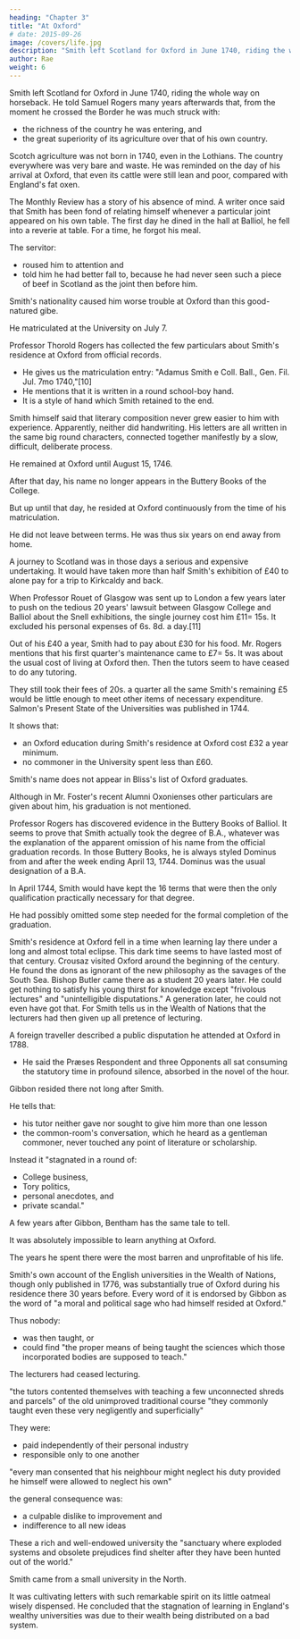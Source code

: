 ```yaml
---
heading: "Chapter 3"
title: "At Oxford"
# date: 2015-09-26
image: /covers/life.jpg
description: "Smith left Scotland for Oxford in June 1740, riding the whole way on horseback"
author: Rae
weight: 6
---
```




Smith left Scotland for Oxford in June 1740, riding the whole way on horseback. He told Samuel Rogers many years afterwards that, from the moment he crossed the Border he was much struck with:
- the richness of the country he was entering, and
- the great superiority of its agriculture over that of his own country.

Scotch agriculture was not born in 1740, even in the Lothians. The country everywhere was very bare and waste. He was reminded on the day of his arrival at Oxford, that even its cattle were still lean and poor, compared with England's fat oxen.

The Monthly Review has a story of his absence of mind.
A writer once said that Smith has been fond of relating himself whenever a particular joint appeared on his own table.
The first day he dined in the hall at Balliol, he fell into a reverie at table.
For a time, he forgot his meal.

The servitor:
- roused him to attention and
- told him he had better fall to, because he had never seen such a piece of beef in Scotland as the joint then before him.

Smith's nationality caused him worse trouble at Oxford than this good-natured gibe.

He matriculated at the University on July 7.

Professor Thorold Rogers has collected the few particulars about Smith's residence at Oxford from official records.
- He gives us the matriculation entry: "Adamus Smith e Coll. Ball., Gen. Fil. Jul. 7mo 1740,"[10]
- He mentions that it is written in a round school-boy hand.
- It is a style of hand which Smith retained to the end.

Smith himself said that literary composition never grew easier to him with experience. Apparently, neither did handwriting. His letters are all written in the same big round characters, connected together manifestly by a slow, difficult, deliberate process.


He remained at Oxford until August 15, 1746.

After that day, his name no longer appears in the Buttery Books of the College.

But up until that day, he resided at Oxford continuously from the time of his matriculation.

He did not leave between terms.
He was thus six years on end away from home.

A journey to Scotland was in those days a serious and expensive undertaking.
It would have taken more than half Smith's exhibition of £40 to alone pay for a trip to Kirkcaldy and back.

When Professor Rouet of Glasgow was sent up to London a few years later to push on the tedious 20 years' lawsuit between Glasgow College and Balliol about the Snell exhibitions, the single journey cost him £11= 15s.
It excluded his personal expenses of 6s. 8d. a day.[11]

Out of his £40 a year, Smith had to pay about £30 for his food.
Mr. Rogers mentions that his first quarter's maintenance came to £7= 5s.
It was about the usual cost of living at Oxford then.
Then the tutors seem to have ceased to do any tutoring.

They still took their fees of 20s. a quarter all the same
Smith's remaining £5 would be little enough to meet other items of necessary expenditure.
Salmon's Present State of the Universities was published in 1744.

It shows that:
- an Oxford education during Smith's residence at Oxford cost £32 a year minimum.
- no commoner in the University spent less than £60.

Smith's name does not appear in Bliss's list of Oxford graduates.

Although in Mr. Foster's recent Alumni Oxonienses other particulars are given about him, his graduation is not mentioned.

Professor Rogers has discovered evidence in the Buttery Books of Balliol.
It seems to prove that Smith actually took the degree of B.A., whatever was the explanation of the apparent omission of his name from the official graduation records.
In those Buttery Books, he is always styled Dominus from and after the week ending April 13, 1744.
Dominus was the usual designation of a B.A.

In April 1744, Smith would have kept the 16 terms that were then the only qualification practically necessary for that degree.

He had possibly omitted some step needed for the formal completion of the graduation.


Smith's residence at Oxford fell in a time when learning lay there under a long and almost total eclipse.
This dark time seems to have lasted most of that century.
Crousaz visited Oxford around the beginning of the century.
He found the dons as ignorant of the new philosophy as the savages of the South Sea.
Bishop Butler came there as a student 20 years later.
He could get nothing to satisfy his young thirst for knowledge except "frivolous lectures" and "unintelligible disputations."
A generation later, he could not even have got that.
For Smith tells us in the Wealth of Nations that the lecturers had then given up all pretence of lecturing.

A foreign traveller described a public disputation he attended at Oxford in 1788.
- He said the Præses Respondent and three Opponents all sat consuming the statutory time in profound silence, absorbed in the novel of the hour.

Gibbon resided there not long after Smith.

He tells that:
- his tutor neither gave nor sought to give him more than one lesson
- the common-room's conversation, which he heard as a gentleman commoner, never touched any point of literature or scholarship.

Instead it "stagnated in a round of:
- College business,
- Tory politics,
- personal anecdotes, and
- private scandal."

A few years after Gibbon, Bentham has the same tale to tell.

It was absolutely impossible to learn anything at Oxford.

The years he spent there were the most barren and unprofitable of his life.

Smith's own account of the English universities in the Wealth of Nations, though only published in 1776, was substantially true of Oxford during his residence there 30 years before.
Every word of it is endorsed by Gibbon as the word of "a moral and political sage who had himself resided at Oxford."

Thus nobody:
- was then taught, or
- could find "the proper means of being taught the sciences which those incorporated bodies are supposed to teach."

The lecturers had ceased lecturing.

"the tutors contented themselves with teaching a few unconnected shreds and parcels" of the old unimproved traditional course
"they commonly taught even these very negligently and superficially"

They were:
- paid independently of their personal industry
- responsible only to one another

"every man consented that his neighbour might neglect his duty provided he himself were allowed to neglect his own"

the general consequence was:
- a culpable dislike to improvement and
- indifference to all new ideas

These a rich and well-endowed university the "sanctuary where exploded systems and obsolete prejudices find shelter after they have been hunted out of the world."

Smith came from a small university in the North.

It was cultivating letters with such remarkable spirit on its little oatmeal wisely dispensed.
He  concluded that the stagnation of learning in England's wealthy universities was due to their wealth being distributed on a bad system.


